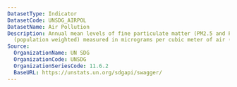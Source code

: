 ```yaml
---
DatasetType: Indicator
DatasetCode: UNSDG_AIRPOL
DatasetName: Air Pollution
Description: Annual mean levels of fine particulate matter (PM2.5 and PM10) in cities
  (population weighted) measured in micrograms per cubic meter of air (μg/m3).
Source:
  OrganizationName: UN SDG
  OrganizationCode: UNSDG
  OrganizationSeriesCode: 11.6.2
  BaseURL: https://unstats.un.org/sdgapi/swagger/
---
```


